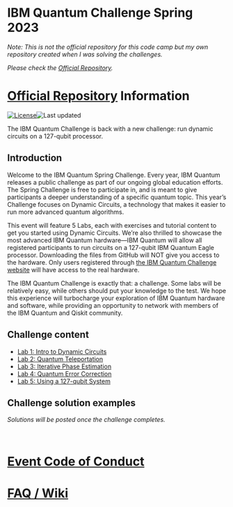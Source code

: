 # IBM Quantum Challenge Spring 2023

_Note: This is not the official repository for this code camp but my own repository created when I was solving the challenges._

_Please check the [Official Repository](https://github.com/qiskit-community/ibm-quantum-challenge-spring-2023)._

# [Official Repository](https://github.com/qiskit-community/ibm-quantum-challenge-spring-2023) Information

[![License](https://img.shields.io/github/license/qiskit-community/ibm-quantum-challenge-spring-2023.svg)](https://opensource.org/licenses/Apache-2.0)<!--- long-description-skip-begin -->![Last updated](https://img.shields.io/github/last-commit/qiskit-community/ibm-quantum-challenge-spring-2023/main?label=Last%20updated&style=flat)


The IBM Quantum Challenge is back with a new challenge: run dynamic circuits on a 127-qubit processor.


## Introduction

Welcome to the IBM Quantum Spring Challenge. Every year, IBM Quantum releases a public challenge as part of our ongoing global education efforts. The Spring Challenge is free to participate in, and is meant to give participants a deeper understanding of a specific quantum topic. This year’s Challenge focuses on Dynamic Circuits, a technology that makes it easier to run more advanced quantum algorithms.

This event will feature 5 Labs, each with exercises and tutorial content to get you started using Dynamic Circuits. We’re also thrilled to showcase the most advanced IBM Quantum hardware—IBM Quantum will allow all registered participants to run circuits on a 127-qubit IBM Quantum Eagle processor. Downloading the files from GitHub will NOT give you access to the hardware. Only users registered through [the IBM Quantum Challenge website](https://quantum-computing.ibm.com) will have access to the real hardware.

The IBM Quantum Challenge is exactly that: a challenge. Some labs will be relatively easy, while others should put your knowledge to the test. We hope this experience will turbocharge your exploration of IBM Quantum hardware and software, while providing an opportunity to network with members of the IBM Quantum and Qiskit community.


## Challenge content
- [Lab 1: Intro to Dynamic Circuits](./content/lab_1/lab1.ipynb) 
- [Lab 2: Quantum Teleportation](./content/lab_2/lab2.ipynb) 
- [Lab 3: Iterative Phase Estimation](./content/lab_3/lab3.ipynb) 
- [Lab 4: Quantum Error Correction](./content/lab_4/lab4.ipynb)
- [Lab 5: Using a 127-qubit System](./content/lab_5/lab5.ipynb)


## Challenge solution examples

_Solutions will be posted once the challenge completes._


&nbsp;
&nbsp;


# [Event Code of Conduct](./CODE_OF_CONDUCT.md)

# [FAQ / Wiki](https://github.com/qiskit-community/ibm-quantum-challenge-spring-2023/wiki)
